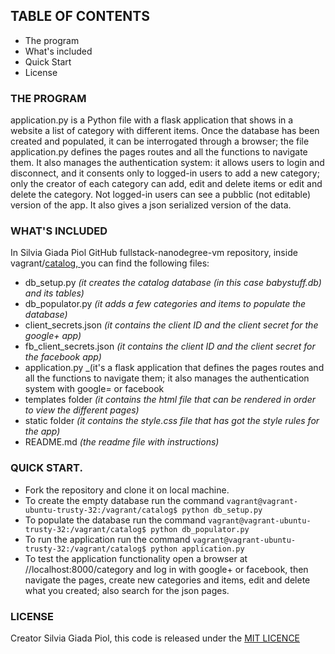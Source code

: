## TABLE OF CONTENTS

* The program
* What's included
* Quick Start
* License


### THE PROGRAM
application.py is a Python file with a flask application that shows in a website a list of category with different items. Once the database has been created and populated, it can be interrogated through a browser; the file application.py defines the pages routes and all the functions to navigate them. It also manages the authentication system: it allows users to login and disconnect, and it consents only to logged-in users to add a new category; only the creator of each category can add, edit and delete items or edit and delete the category. Not logged-in users can see a pubblic (not editable) version of the app. It also gives a json serialized version of the data.


### WHAT'S INCLUDED

In Silvia Giada Piol GitHub fullstack-nanodegree-vm repository, inside vagrant/[catalog, ](https://github.com/silviagiadapiol/fullstack-nanodegree-vm/tree/master/vagrant/catalog) you can find the following files:

* db_setup.py _(it creates the catalog database (in this case babystuff.db) and its tables)_
* db_populator.py _(it adds a few categories and items to populate the database)_
* client_secrets.json _(it contains the client ID and the client secret for the google+ app)_
* fb_client_secrets.json _(it contains the client ID and the client secret for the facebook app)_
* application.py _(it's a flask application that defines the pages routes and all the functions to navigate them; it also manages the authentication system with google= or facebook
* templates folder _(it contains the html file that can be rendered in order to view the different pages)_
* static folder _(it contains the style.css file that has got the style rules for the app)_
* README.md _(the readme file with instructions)_


### QUICK START. 

* Fork the repository and clone it on local machine. 
* To create the empty database run the command `vagrant@vagrant-ubuntu-trusty-32:/vagrant/catalog$ python db_setup.py`
* To populate the database run the command `vagrant@vagrant-ubuntu-trusty-32:/vagrant/catalog$ python db_populator.py` 
* To run the application run the command `vagrant@vagrant-ubuntu-trusty-32:/vagrant/catalog$ python application.py`
* To test the application functionality open a browser at //localhost:8000/category and log in with google+ or facebook, then navigate the pages, create new categories and items, edit and delete what you created; also search for the json pages.


### LICENSE

Creator Silvia Giada Piol, this code is released under the [MIT LICENCE](http://choosealicense.com/licenses/mit/)